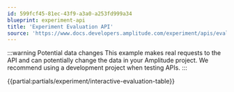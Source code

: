 ```yaml
---
id: 599fcf45-81ec-43f9-a3a0-a253fd999a34
blueprint: experiment-api
title: 'Experiment Evaluation API'
source: 'https://www.docs.developers.amplitude.com/experiment/apis/evaluation-api/'
---
```

:::warning Potential data changes
This example makes real requests to the API and can potentially change the data in your Amplitude project. We recommend
using a development project when testing APIs.
:::

{{partial:partials/experiment/interactive-evaluation-table}}



